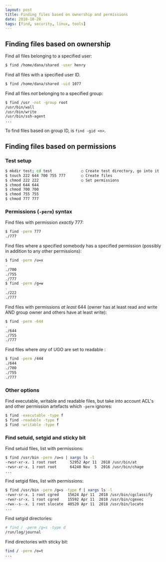 ```yaml
---
layout: post
title: Finding files based on ownership and permissions
date: 2018-10-28
tags: [find, security, linux, tools]
---
```


## Finding files based on ownership

Find all files belonging to a specified user:

```bash
$ find /home/dana/shared -user henry
```
Find all files with a specified user ID.

```bash
$ find /home/dana/shared -uid 1077
```

Find all files *not* belonging to a specified group:

```bash
$ find /usr -not -group root
/usr/bin/wall
/usr/bin/write
/usr/bin/ssh-agent
...
```

To find files based on group ID, is `find -gid <n>`.

## Finding files based on permissions


### Test setup

```bash
$ mkdir test; cd test             ○ Create test directory, go into it
$ touch 222 644 700 755 777       ○ Create files
$ chmod 222 222                   ○ Set permissions
$ chmod 644 644
$ chmod 700 700
$ chmod 755 755
$ chmod 777 777
```

### Permissions (`-perm`) syntax

Find files with permission *exactly* 777:

```bash
$ find -perm 777
./777
```

Find files where a specified somebody has a specified permission (possibly in addition to any other permissions):

```bash
$ find -perm /u=x
.
./700
./755
./777
$ find -perm /g=w
.
./222
./777
```

Find files with permissions *at least* 644 (owner has at least read and write AND group owner and others have at least write):

```bash
$ find -perm -644
.
./644
./755
./777
```

Find files where *any* of UGO are set to readable :

```bash
$ find -perm /444
./644
./700
./755
./777
```

### Other options

Find executable, writable and readable files, but take into account ACL's and other permission artefacts which `-perm` ignores:

```bash
$ find -executable -type f
$ find -readable -type f
$ find -writable -type f
```


### Find setuid, setgid and sticky bit


Find setuid files, list with permissions:

```bash
$ find /usr/bin -perm /u=s | xargs ls -l
-rwsr-xr-x. 1 root root      52952 Apr 11  2018 /usr/bin/at
-rwsr-xr-x. 1 root root      64240 Nov  5  2016 /usr/bin/chage
...
```

Find setgid files, list with permissions:

```bash
$ find /usr/bin -perm /g=s -type f | xargs ls -l
-rwxr-sr-x. 1 root cgred    15624 Apr 11  2018 /usr/bin/cgclassify
-rwxr-sr-x. 1 root cgred    15592 Apr 11  2018 /usr/bin/cgexec
-rwx--s--x. 1 root slocate  40520 Apr 11  2018 /usr/bin/locate
...
```

Find setgid directories:

```bash
# find / -perm /g=s -type d
/run/log/journal
```

Find directories with sticky bit:

```bash
find / -perm /o=t
...
```
